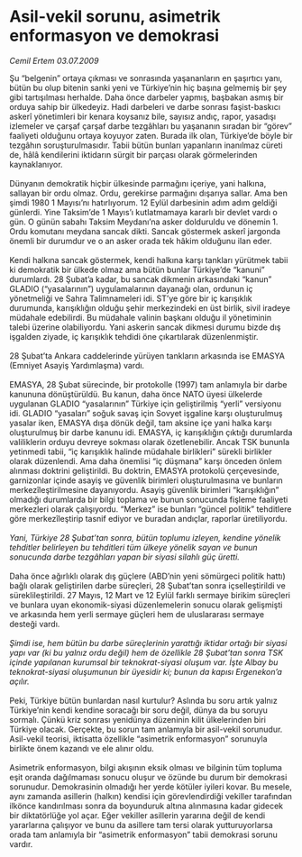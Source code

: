 # Asil-vekil sorunu, asimetrik enformasyon ve demokrasi

*Cemil Ertem 03.07.2009*

<div class="taraf_structure_2col_1zq">
<div class="margen_n">



 <p>Şu “belgenin” ortaya çıkması ve sonrasında yaşananların en şaşırtıcı yanı, bütün bu olup bitenin sanki yeni ve Türkiye’nin hiç başına gelmemiş bir şey gibi tartışılması herhalde. Daha önce darbeler yapmış, başbakan asmış bir orduya sahip bir ülkedeyiz. Hadi darbeleri ve darbe sonrası faşist-baskıcı askerî yönetimleri bir kenara koysanız bile, sayısız andıç, rapor, yasadışı izlemeler ve çarşaf çarşaf darbe tezgâhları bu yaşananın sıradan bir “görev” faaliyeti olduğunu ortaya koyuyor zaten. Burada ilk olan, Türkiye’de böyle bir tezgâhın soruşturulmasıdır. Tabii bütün bunları yapanların inanılmaz cüreti de, hâlâ kendilerini iktidarın sürgit bir parçası olarak görmelerinden kaynaklanıyor. <br/><br/>Dünyanın demokratik hiçbir ülkesinde parmağını içeriye, yani halkına, sallayan bir ordu olmaz. Ordu, gerekirse parmağını dışarıya sallar. Ama ben şimdi 1980 1 Mayısı’nı hatırlıyorum. 12 Eylül darbesinin adım adım geldiği günlerdi. Yine Taksim’de 1 Mayıs’ı kutlatmamaya kararlı bir devlet vardı o gün. O günün sabahı Taksim Meydanı’na asker dolduruldu ve dönemin 1. Ordu komutanı meydana sancak dikti. Sancak göstermek askerî jargonda önemli bir durumdur ve o an asker orada tek hâkim olduğunu ilan eder.<br/><br/>Kendi halkına sancak göstermek, kendi halkına karşı tankları yürütmek tabii ki demokratik bir ülkede olmaz ama bütün bunlar Türkiye’de “kanuni” durumlardı. 28 Şubat’a kadar, bu sancak dikmenin arkasındaki “kanun” GLADIO (“yasalarının”) uygulamalarının dayanağı olan, ordunun iç yönetmeliği ve Sahra Talimnameleri idi. ST’ye göre bir iç karışıklık durumunda, karışıklığın olduğu şehir merkezindeki en üst birlik, sivil iradeye müdahale edebilirdi. Bu müdahale valinin başkanı olduğu il yönetiminin talebi üzerine olabiliyordu. Yani askerin sancak dikmesi durumu bizde dış işgalden ziyade, iç karışıklık tehdidi öne çıkartılarak düzenlenmiştir. <br/><br/>28 Şubat’ta Ankara caddelerinde yürüyen tankların arkasında ise EMASYA (Emniyet Asayiş Yardımlaşma) vardı. <br/><br/>EMASYA, 28 Şubat sürecinde, bir protokolle (1997) tam anlamıyla bir darbe kanununa dönüştürüldü. Bu kanun, daha önce NATO üyesi ülkelerde uygulanan GLADIO “yasalarının” Türkiye için geliştirilmiş “yerli” versiyonu idi. GLADIO “yasaları” soğuk savaş için Sovyet işgaline karşı oluşturulmuş yasalar iken, EMASYA dışa dönük değil, tam aksine içe yani halka karşı oluşturulmuş bir darbe kanunu idi. EMASYA, iç karışıklığın çıktığı durumlarda valiliklerin orduyu devreye sokması olarak özetlenebilir. Ancak TSK bununla yetinmedi tabii, “iç karışıklık halinde müdahale birlikleri” sürekli birlikler olarak düzenlendi. Ama daha önemlisi “iç düşmana” karşı önceden önlem alınması doktrini geliştirildi. Bu doktrin, EMASYA protokolü çerçevesinde, garnizonlar içinde asayiş ve güvenlik birimleri oluşturulmasına ve bunların merkezîleştirilmesine dayanıyordu. Asayiş güvenlik birimleri “karışıklığın” olmadığı durumlarda bir bilgi toplama ve bunun sonucunda fişleme faaliyeti merkezleri olarak çalışıyordu. “Merkez” ise bunları “güncel politik” tehditlere göre merkezîleştirip tasnif ediyor ve buradan andıçlar, raporlar üretiliyordu. <i><br/><br/>Yani, Türkiye 28 Şubat’tan sonra, bütün toplumu izleyen, kendine yönelik tehditler belirleyen bu tehditleri tüm ülkeye yönelik sayan ve bunun sonucunda darbe tezgâhları yapan bir siyasi silahlı güç üretti. </i><br/><br/>Daha önce ağırlıklı olarak dış güçlere (ABD’nin yeni sömürgeci politik hattı) bağlı olarak geliştirilen darbe süreçleri, 28 Şubat’tan sonra içselleştirildi ve süreklileştirildi. 27 Mayıs, 12 Mart ve 12 Eylül farklı sermaye birikim süreçleri ve bunlara uyan ekonomik-siyasi düzenlemelerin sonucu olarak gelişmişti ve arkasında hem yerli sermaye güçleri hem de uluslararası sermaye desteği vardı.<i> <br/><br/>Şimdi ise, hem bütün bu darbe süreçlerinin yarattığı iktidar ortağı bir siyasi yapı var (ki bu yalnız ordu değil) hem de özellikle 28 Şubat’tan sonra TSK içinde yapılanan kurumsal bir teknokrat-siyasi oluşum var. İşte Albay bu teknokrat-siyasi oluşumunun bir üyesidir ki; bunun da kapısı Ergenekon’a açılır. </i><br/><br/>Peki, Türkiye bütün bunlardan nasıl kurtulur? Aslında bu soru artık yalnız Türkiye’nin kendi kendine soracağı bir soru değil, dünya da bu soruyu sormalı. Çünkü kriz sonrası yenidünya düzeninin kilit ülkelerinden biri Türkiye olacak. Gerçekte, bu sorun tam anlamıyla bir asil-vekil sorunudur. Asil-vekil teorisi, iktisatta özellikle “asimetrik enformasyon” sorunuyla birlikte önem kazandı ve ele alınır oldu. <br/><br/>Asimetrik enformasyon, bilgi akışının eksik olması ve bilginin tüm topluma eşit oranda dağılmaması sonucu oluşur ve özünde bu durum bir demokrasi sorunudur. Demokrasinin olmadığı her yerde kötüler iyileri kovar. Bu mesele, aynı zamanda asillerin (halkın) kendisi için görevlendirdiği vekiller tarafından ilkönce kandırılması sonra da boyunduruk altına alınmasına kadar gidecek bir diktatörlüğe yol açar. Eğer vekiller asillerin yararına değil de kendi yararlarına çalışıyor ve bunu da asillere tam tersi olarak yutturuyorlarsa orada tam anlamıyla bir “asimetrik enformasyon” tabii demokrasi sorunu vardır.</p>
<br/>
<br/>
<br/>



<br/>


<div id="taraf_not">
</div>

</div>


</div>
